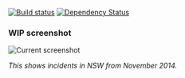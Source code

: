 [![Build status](https://badge.buildkite.com/ed76020face7ab2ec16fdbba4e8a5aff9de8ea595f485a4463.svg)](https://buildkite.com/dylan/fires-retro)
[![Dependency Status](https://david-dm.org/dylanfm/fire-retro.svg)](https://david-dm.org/dylanfm/fire-retro)

### WIP screenshot

![Current screenshot](https://dl.dropboxusercontent.com/u/1614309/retro.jpg)

*This shows incidents in NSW from November 2014.*
